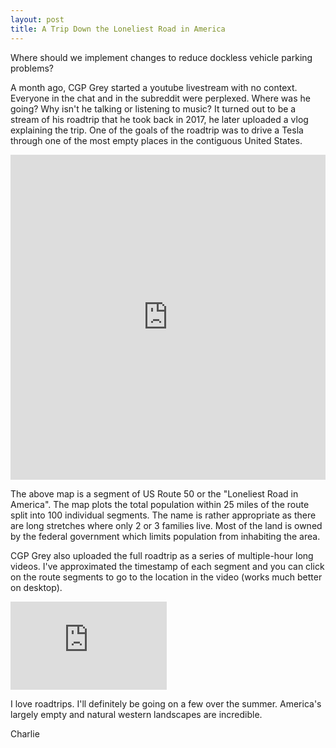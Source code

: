 ```yaml
---
layout: post
title: A Trip Down the Loneliest Road in America
---
```


Where should we implement changes to reduce dockless vehicle parking problems?

A month ago, CGP Grey started a youtube livestream with no context. Everyone in the chat and in the subreddit were perplexed. Where was he going? Why isn't he talking or listening to music? It turned out to be a stream of his roadtrip that he took back in 2017, he later uploaded a vlog explaining the trip. One of the goals of the roadtrip was to drive a Tesla through one of the most empty places in the contiguous United States. 

<iframe width="100%" height="520" frameborder="0" src="https://thomashenry.carto.com/builder/e6b1838f-b35f-49ad-9136-18f3125c21b2/embed" allowfullscreen webkitallowfullscreen mozallowfullscreen oallowfullscreen msallowfullscreen></iframe>

The above map is a segment of US Route 50 or the "Loneliest Road in America". The map plots the total population within 25 miles of the route split into 100 individual segments. The name is rather appropriate as there are long stretches where only 2 or 3 families live. Most of the land is owned by the federal government which limits population from inhabiting the area.

CGP Grey also uploaded the full roadtrip as a series of multiple-hour long videos. I've approximated the timestamp of each segment and you can click on the route segments to go to the location in the video (works much better on desktop).

<iframe width="250" height="141" src="https://www.youtube.com/embed/_naDg-guomA" frameborder="0" allow="accelerometer; autoplay; encrypted-media; gyroscope; picture-in-picture" allowfullscreen></iframe>

I love roadtrips. I'll definitely be going on a few over the summer. America's largely empty and natural western landscapes are incredible. 

Charlie